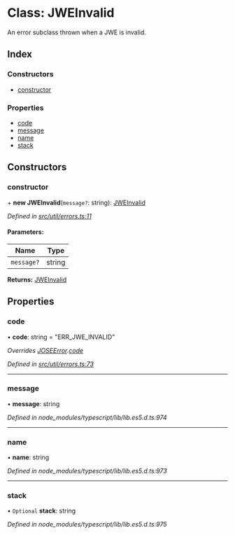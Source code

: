 # Class: JWEInvalid

An error subclass thrown when a JWE is invalid.

## Index

### Constructors

* [constructor](_util_errors_.jweinvalid.md#constructor)

### Properties

* [code](_util_errors_.jweinvalid.md#code)
* [message](_util_errors_.jweinvalid.md#message)
* [name](_util_errors_.jweinvalid.md#name)
* [stack](_util_errors_.jweinvalid.md#stack)

## Constructors

### constructor

\+ **new JWEInvalid**(`message?`: string): [JWEInvalid](_util_errors_.jweinvalid.md)

*Defined in [src/util/errors.ts:11](https://github.com/panva/jose/blob/v3.1.2/src/util/errors.ts#L11)*

#### Parameters:

Name | Type |
------ | ------ |
`message?` | string |

**Returns:** [JWEInvalid](_util_errors_.jweinvalid.md)

## Properties

### code

•  **code**: string = "ERR\_JWE\_INVALID"

*Overrides [JOSEError](_util_errors_.joseerror.md).[code](_util_errors_.joseerror.md#code)*

*Defined in [src/util/errors.ts:73](https://github.com/panva/jose/blob/v3.1.2/src/util/errors.ts#L73)*

___

### message

•  **message**: string

*Defined in node_modules/typescript/lib/lib.es5.d.ts:974*

___

### name

•  **name**: string

*Defined in node_modules/typescript/lib/lib.es5.d.ts:973*

___

### stack

• `Optional` **stack**: string

*Defined in node_modules/typescript/lib/lib.es5.d.ts:975*
